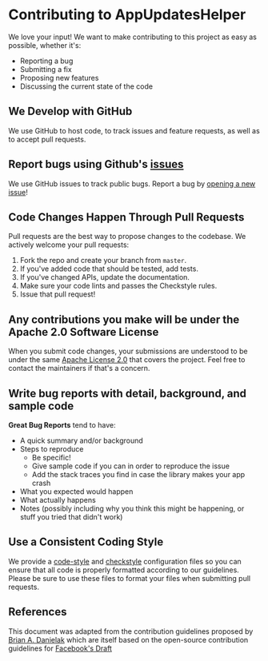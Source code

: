 # Contributing to AppUpdatesHelper

We love your input! We want to make contributing to this project as easy as possible, whether it's:

- Reporting a bug
- Submitting a fix
- Proposing new features
- Discussing the current state of the code

## We Develop with GitHub
We use GitHub to host code, to track issues and feature requests, as well as to accept pull requests.

## Report bugs using Github's [issues](https://github.com/bq/AppUpdatesHelper/issues)
We use GitHub issues to track public bugs. Report a bug by [opening a new issue](https://github.com/bq/AppUpdatesHelper/issues/new)!

## Code Changes Happen Through Pull Requests
Pull requests are the best way to propose changes to the codebase. We actively welcome your pull requests:

1. Fork the repo and create your branch from `master`.
2. If you've added code that should be tested, add tests.
3. If you've changed APIs, update the documentation.
4. Make sure your code lints and passes the Checkstyle rules.
5. Issue that pull request!

## Any contributions you make will be under the Apache 2.0 Software License
When you submit code changes, your submissions are understood to be under the same [Apache License 2.0](http://choosealicense.com/licenses/apache-2.0/) that covers the project. 
Feel free to contact the maintainers if that's a concern.

## Write bug reports with detail, background, and sample code
**Great Bug Reports** tend to have:

- A quick summary and/or background
- Steps to reproduce
  - Be specific!
  - Give sample code if you can in order to reproduce the issue
  - Add the stack traces you find in case the library makes your app crash
- What you expected would happen
- What actually happens
- Notes (possibly including why you think this might be happening, or stuff you tried that didn't work)

## Use a Consistent Coding Style
We provide a [code-style](code-style.xml) and [checkstyle](checkstyle.xml) configuration files so you can ensure that all code is properly formatted according to our guidelines.
Please be sure to use these files to format your files when submitting pull requests.

## References
This document was adapted from the contribution guidelines proposed by [Brian A. Danielak](https://gist.github.com/briandk/3d2e8b3ec8daf5a27a62) which are itself based on the open-source contribution guidelines for [Facebook's Draft](https://github.com/facebook/draft-js/blob/a9316a723f9e918afde44dea68b5f9f39b7d9b00/CONTRIBUTING.md)